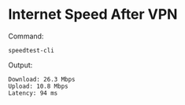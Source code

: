 # Internet Speed After VPN

Command:

    speedtest-cli

Output:

    Download: 26.3 Mbps  
    Upload: 10.8 Mbps  
    Latency: 94 ms
